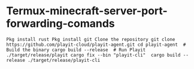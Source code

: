 # Termux-minecraft-server-port-forwarding-comands
```Pkg install rust Pkg install git Clone the repository git clone https://github.com/playit-cloud/playit-agent.git cd playit-agent  # Build the binary cargo build --release  # Run Playit ./target/release/playit cargo fix --bin "playit-cli"  cargo build --release ./target/release/playit-cli```
